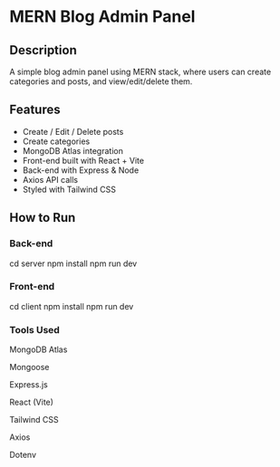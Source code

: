 # MERN Blog Admin Panel

## Description
A simple blog admin panel using MERN stack, where users can create categories and posts, and view/edit/delete them.

## Features
- Create / Edit / Delete posts
- Create categories
- MongoDB Atlas integration
- Front-end built with React + Vite
- Back-end with Express & Node
- Axios API calls
- Styled with Tailwind CSS

## How to Run

### Back-end
cd server
npm install
npm run dev

### Front-end
cd client
npm install
npm run dev

### Tools Used
MongoDB Atlas

Mongoose

Express.js

React (Vite)

Tailwind CSS

Axios

Dotenv